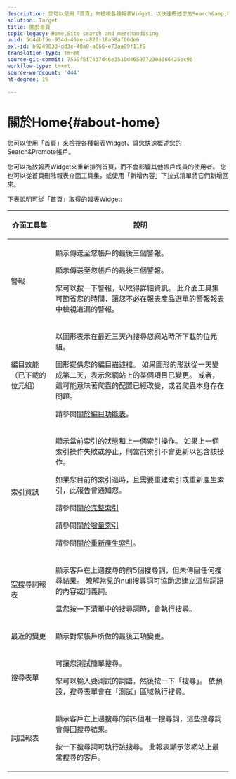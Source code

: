 ```yaml
---
description: 您可以使用「首頁」來檢視各種報表Widget，以快速概述您的Search&amp;Promote帳戶。
solution: Target
title: 關於首頁
topic-legacy: Home,Site search and merchandising
uuid: 5d4dbf5e-954d-46ae-a822-18a58af60de6
exl-id: b9249033-dd3e-40a0-a666-e73aa09f11f9
translation-type: tm+mt
source-git-commit: 7559f5f7437d46e3510d4659772308666425ec96
workflow-type: tm+mt
source-wordcount: '444'
ht-degree: 1%

---
```


# 關於Home{#about-home}

您可以使用「首頁」來檢視各種報表Widget，讓您快速概述您的Search&amp;Promote帳戶。

您可以拖放報表Widget來重新排列首頁，而不會影響其他帳戶成員的使用者。 您也可以從首頁刪除報表介面工具集，或使用「新增內容」下拉式清單將它們新增回來。

下表說明可從「首頁」取得的報表Widget:

<table> 
 <thead> 
  <tr> 
   <th colname="col1" class="entry"> <p>介面工具集 </p> </th> 
   <th colname="col2" class="entry"> <p>說明 </p> </th> 
  </tr>
 </thead>
 <tbody> 
  <tr> 
   <td colname="col1"> <p><span class="uicontrol">警報</span> </p> </td> 
   <td colname="col2"> <p> 顯示傳送至您帳戶的最後三個警報。 </p> <p>顯示傳送至您帳戶的最後三個警報。 </p> <p>您可以按一下警報，以取得詳細資訊。 此介面工具集可節省您的時間，讓您不必在<span class="uicontrol">報表</span>產品選單的<span class="uicontrol">警報</span>報表中檢視遺漏的警報。 </p> </td> 
  </tr> 
  <tr> 
   <td colname="col1"> <p><span class="uicontrol">編目效能（已下載的位元組）</span> </p> </td> 
   <td colname="col2"> <p>以圖形表示在最近三天內搜尋您網站時所下載的位元組。 </p> <p>圖形提供您的編目描述檔。 如果圖形的形狀從一天變成第二天，表示您網站上的某個項目已變更。 或者，這可能意味著爬蟲的配置已經改變，或者爬蟲本身存在問題。 </p> <p>請參閱<a href="c-about-settings-menu/c-about-crawling-menu.md#concept_59307680C6724E93952ADE5044983AF6" format="dita" scope="local">關於編目功能表</a>。 </p> </td> 
  </tr> 
  <tr> 
   <td colname="col1"> <p><span class="uicontrol">索引資訊</span> </p> </td> 
   <td colname="col2"> <p>顯示當前索引的狀態和上一個索引操作。 如果上一個索引操作失敗或停止，則當前索引不會更新以包含該操作。 </p> <p>如果您目前的索引過時，且需要重建索引或重新產生索引，此報告會通知您。 </p> <p>請參閱<a href="c-about-index-menu/c-about-full-index.md#concept_C69BD21863FD4856B49326F35DB570D3" format="dita" scope="local">關於完整索引</a> </p> <p>請參閱<a href="c-about-index-menu/c-about-incremental-index.md#concept_A7770F0552D14C47B3DDB65DB78FFFEE" format="dita" scope="local">關於增量索引</a> </p> <p>請參閱<a href="c-about-index-menu/c-about-regenerate-index.md#concept_6CBE6B8D18EF47D293091CBA542245FA" format="dita" scope="local">關於重新產生索引</a>。 </p> </td> 
  </tr> 
  <tr> 
   <td colname="col1"> <p><span class="uicontrol">空搜尋詞報表</span> </p> </td> 
   <td colname="col2"> <p> 顯示客戶在上週搜尋的前5個搜尋詞，但未傳回任何搜尋結果。 瞭解常見的null搜尋詞可協助您建立這些詞語的內容或同義詞。 </p> <p>當您按一下清單中的搜尋詞時，會執行搜尋。 </p> </td> 
  </tr> 
  <tr> 
   <td colname="col1"> <p><span class="uicontrol">最近的變更</span> </p> </td> 
   <td colname="col2"> <p> 顯示對您帳戶所做的最後五項變更。 </p> </td> 
  </tr> 
  <tr> 
   <td colname="col1"> <p><span class="uicontrol">搜尋表單</span> </p> </td> 
   <td colname="col2"> <p>可讓您測試簡單搜尋。 </p> <p> 您可以輸入要測試的詞語，然後按一下「搜尋」。 <span class="uicontrol"></span>依預設，搜尋表單會在「測試」區域執行搜尋。 </p> </td> 
  </tr> 
  <tr> 
   <td colname="col1"> <p><span class="uicontrol">詞語報表</span> </p> </td> 
   <td colname="col2"> <p>顯示客戶在上週搜尋的前5個唯一搜尋詞，這些搜尋詞會傳回搜尋結果。 </p> <p> 按一下搜尋詞可執行該搜尋。 此報表顯示您網站上最常搜尋的客戶。 </p> </td> 
  </tr> 
 </tbody> 
</table>
